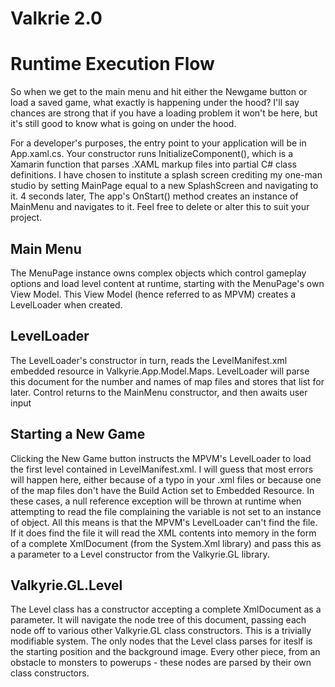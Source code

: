 # Valkrie 2.0
# Runtime Execution Flow

So when we get to the main menu and hit either the Newgame button or load a saved game,
what exactly is happening under the hood? I'll say chances are strong that if you have
a loading problem it won't be here, but it's still good to know what is going on under
the hood. 

For a developer's purposes, the entry point to your application will be in App.xaml.cs.
Your constructor runs InitializeComponent(), which is a Xamarin function that 
parses .XAML markup files into partial C# class definitions. I have chosen to institute a 
splash screen crediting my one-man studio by setting MainPage equal to a new SplashScreen
and navigating to it. 4 seconds later, The app's OnStart() method creates an instance 
of MainMenu and navigates to it. Feel free to delete or alter this to suit your project.

## Main Menu 

The MenuPage instance owns complex objects which control gameplay options and load level 
content at runtime, starting with the MenuPage's own View Model. This View Model (hence 
referred to as MPVM) creates a LevelLoader when created. 

## LevelLoader

The LevelLoader's constructor in turn, reads the LevelManifest.xml embedded resource in 
Valkyrie.App.Model.Maps. LevelLoader will parse this document for the number and names 
of map files and stores that list for later. Control returns to the MainMenu constructor, 
and then awaits user input

## Starting a New Game

Clicking the New Game button instructs the MPVM's LevelLoader to load the first level
contained in LevelManifest.xml. I will guess that most errors will happen here, either 
because of a typo in your .xml files or because one of the map files don't have the 
Build Action set to Embedded Resource. In these cases, a null reference exception will
be thrown at runtime when attempting to read the file complaining the variable is not 
set to an instance of object. All this means is that the MPVM's LevelLoader can't find 
the file. If it does find the file it will read the XML contents into memory in the 
form of a complete XmlDocument (from the System.Xml library) and pass this as a parameter
to a Level constructor from the Valkyrie.GL library. 

## Valkyrie.GL.Level

The Level class has a constructor accepting a complete XmlDocument as a parameter. It will 
navigate the node tree of this document, passing each node off to various other Valkyrie.GL 
class constructors. This is a trivially modifiable system. The only nodes that the Level
class parses for iteslf is the starting position and the background image. Every other piece,
from an obstacle to monsters to powerups - these nodes are parsed by their own class constructors.




